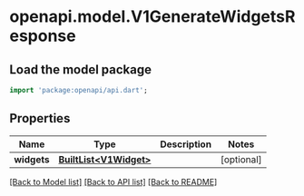 # openapi.model.V1GenerateWidgetsResponse

## Load the model package
```dart
import 'package:openapi/api.dart';
```

## Properties
Name | Type | Description | Notes
------------ | ------------- | ------------- | -------------
**widgets** | [**BuiltList&lt;V1Widget&gt;**](V1Widget.md) |  | [optional] 

[[Back to Model list]](../README.md#documentation-for-models) [[Back to API list]](../README.md#documentation-for-api-endpoints) [[Back to README]](../README.md)


